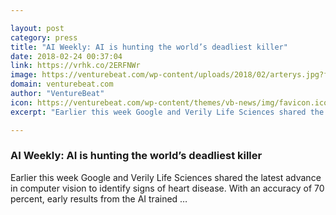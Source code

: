 ```yaml
---

layout: post
category: press
title: "AI Weekly: AI is hunting the world’s deadliest killer"
date: 2018-02-24 00:37:04
link: https://vrhk.co/2ERFNWr
image: https://venturebeat.com/wp-content/uploads/2018/02/arterys.jpg?fit=563%2C372&strip=all
domain: venturebeat.com
author: "VentureBeat"
icon: https://venturebeat.com/wp-content/themes/vb-news/img/favicon.ico
excerpt: "Earlier this week Google and Verily Life Sciences shared the latest advance in computer vision to identify signs of heart disease. With an accuracy of 70 percent, early results from the AI trained …"

---
```


### AI Weekly: AI is hunting the world’s deadliest killer

Earlier this week Google and Verily Life Sciences shared the latest advance in computer vision to identify signs of heart disease. With an accuracy of 70 percent, early results from the AI trained …